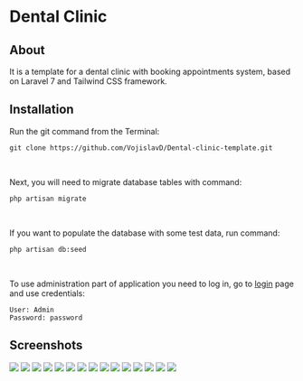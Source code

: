 # Dental Clinic

<h2>About</h2>

<p>It is a template for a dental clinic with booking appointments system, based on Laravel 7 and Tailwind CSS framework.</p>

<h2>Installation</h2>

<p>Run the git command from the Terminal:</p>

```
git clone https://github.com/VojislavD/Dental-clinic-template.git
```
<br>
<p>Next, you will need to migrate database tables with command:</p>

```
php artisan migrate
```

<br>
<p>If you want to populate the database with some test data, run command:</p>

```
php artisan db:seed
```

<br>
<p>To use administration part of application you need to log in, go to <a href="http://dental-template.herokuapp.com/login">login</a> page and use credentials: </p>

```
User: Admin
Password: password
```
<h2>Screenshots</h2>
<img src="https://user-images.githubusercontent.com/23532087/87452165-2bc7c200-c601-11ea-9ad1-e8d1a738cf7a.JPG">
<img src="https://user-images.githubusercontent.com/23532087/87452176-2f5b4900-c601-11ea-9965-e6c37ce13d95.JPG">
<img src="https://user-images.githubusercontent.com/23532087/87452177-2ff3df80-c601-11ea-8fa6-e9dff56b0f16.JPG">
<img src="https://user-images.githubusercontent.com/23532087/87452179-2ff3df80-c601-11ea-96fc-bd3fc0fda831.JPG">
<img src="https://user-images.githubusercontent.com/23532087/87452180-308c7600-c601-11ea-82e5-715a8396bcee.JPG">
<img src="https://user-images.githubusercontent.com/23532087/87452305-5ca7f700-c601-11ea-903d-adee11e876da.JPG">
<img src="https://user-images.githubusercontent.com/23532087/87452310-5d408d80-c601-11ea-82fe-8175b04dd5d9.JPG">
<img src="https://user-images.githubusercontent.com/23532087/87452312-5dd92400-c601-11ea-8521-d988d917d1a7.JPG">
<img src="https://user-images.githubusercontent.com/23532087/87452313-5dd92400-c601-11ea-8bce-0b35dfb6a030.JPG">
<img src="https://user-images.githubusercontent.com/23532087/87452316-5e71ba80-c601-11ea-9454-3accea3233ef.JPG">
<img src="https://user-images.githubusercontent.com/23532087/87452388-7a755c00-c601-11ea-89c8-3b5733e6a73d.JPG">
<img src="https://user-images.githubusercontent.com/23532087/87452394-7b0df280-c601-11ea-9a2d-0e145d15b152.JPG">
<img src="https://user-images.githubusercontent.com/23532087/87452398-7b0df280-c601-11ea-8f1d-065e2b8db246.JPG">
<img src="https://user-images.githubusercontent.com/23532087/87452402-7ba68900-c601-11ea-9c3c-3716812dac57.JPG">
<img src="https://user-images.githubusercontent.com/23532087/87452403-7ba68900-c601-11ea-9d51-8ee6a0ab9597.JPG">


